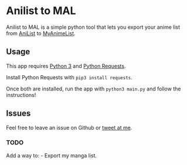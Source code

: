 # Anilist to MAL

Anilist to MAL is a simple python tool that lets you export your anime list from [AniList](https://anilist.co) to [MyAnimeList](https://myanimelist.net).

## Usage

This app requires [Python 3](https://www.python.org/downloads/) and [Python Requests](http://docs.python-requests.org/en/master/).

Install Python Requests with `pip3 install requests`.

Once both are installed, run the app with `python3 main.py` and follow the instructions!

## Issues

Feel free to leave an issue on Github or [tweet at me](https://twitter.com/NyagahTony).

### TODO

Add a way to: - Export my manga list.
